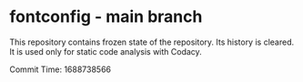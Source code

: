 # fontconfig - main branch

This repository contains frozen state of the repository.
Its history is cleared. It is used only for static code
analysis with Codacy.

Commit Time: 1688738566